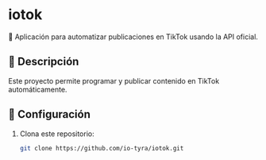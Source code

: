 # iotok  
🚀 Aplicación para automatizar publicaciones en TikTok usando la API oficial.  

## 📌 Descripción  
Este proyecto permite programar y publicar contenido en TikTok automáticamente.  

## 🔧 Configuración  
1. Clona este repositorio:  
   ```sh
   git clone https://github.com/io-tyra/iotok.git

